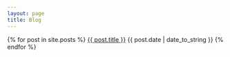 ```yaml
---
layout: page
title: Blog
---
```


{% for post in site.posts %}
<a class="post-title" href="{{ post.url }}">{{ post.title }}</a>
<time datetime="{{ post.date | date_to_xmlschema }}">{{ post.date | date_to_string }}</time>
{% endfor %}